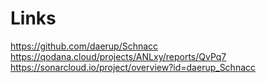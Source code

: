 # Links
https://github.com/daerup/Schnacc
https://qodana.cloud/projects/ANLxy/reports/QvPq7
https://sonarcloud.io/project/overview?id=daerup_Schnacc
